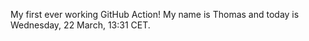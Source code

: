 My first ever working GitHub Action!
My name is Thomas and today is Wednesday, 22 March, 13:31 CET. 
